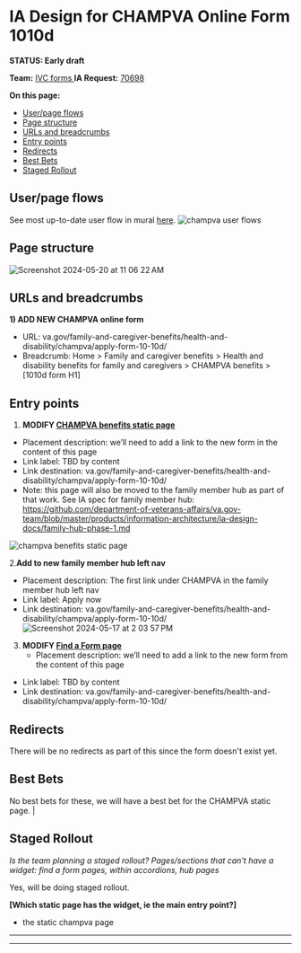# IA Design for CHAMPVA Online Form 1010d
**STATUS: Early draft**

**Team:** [IVC forms
](https://github.com/department-of-veterans-affairs/va.gov-team/blob/master/products/health-care/integrated-health/README.md)
**IA Request:** [70698](https://github.com/orgs/department-of-veterans-affairs/projects/929/views/26?pane=issue&itemId=46249175)

**On this page:**
- [User/page flows](#flows)
- [Page structure](#map)
- [URLs and breadcrumbs](#url)
- [Entry points](#nav)
- [Redirects](#redirects)
- [Best Bets](#bestbets)
- [Staged Rollout](#stagedrollout)


## <a name="flows"></a>User/page flows <br>
See most up-to-date user flow in mural [here](https://app.mural.co/t/departmentofveteransaffairs9999/m/departmentofveteransaffairs9999/1702677961676/13148d7aadd948a857eaa8fe5e04f6a9b09c3f9e?sender=ua67f17f1c416a96ea04d2476). 
![champva user flows](https://github.com/department-of-veterans-affairs/va.gov-team/assets/122126772/cbca1cec-9f66-4bb5-9247-792bf308077a)


## <a name="map"></a>Page structure<br>
![Screenshot 2024-05-20 at 11 06 22 AM](https://github.com/department-of-veterans-affairs/va.gov-team/assets/122126772/b08c42f3-ad42-43bc-a09f-1c69cc283556)



## <a name="url"></a>URLs and breadcrumbs

**1) ADD NEW CHAMPVA online form**
- URL: va.gov/family-and-caregiver-benefits/health-and-disability/champva/apply-form-10-10d/
- Breadcrumb: Home > Family and caregiver benefits > Health and disability benefits for family and caregivers > CHAMPVA benefits > [1010d form H1]


## <a name="nav"></a>Entry points <br>

1. **MODIFY [CHAMPVA benefits static page](https://www.va.gov/health-care/family-caregiver-benefits/champva/)**
  - Placement description: we’ll need to add a link to the new form in the content of this page
  - Link label: TBD by content
  - Link destination: va.gov/family-and-caregiver-benefits/health-and-disability/champva/apply-form-10-10d/
  - Note: this page will also be moved to the family member hub as part of that work. See IA spec for family member hub: https://github.com/department-of-veterans-affairs/va.gov-team/blob/master/products/information-architecture/ia-design-docs/family-hub-phase-1.md
    
![champva benefits static page](https://github.com/department-of-veterans-affairs/va.gov-team/assets/122126772/514f4385-df84-4833-8c82-3d44994b302e)

2.**Add to new family member hub left nav**
  - Placement description: The first link under CHAMPVA in the family member hub left nav
  - Link label: Apply now
  - Link destination: va.gov/family-and-caregiver-benefits/health-and-disability/champva/apply-form-10-10d/
![Screenshot 2024-05-17 at 2 03 57 PM](https://github.com/department-of-veterans-affairs/va.gov-team/assets/122126772/8f49519c-58c8-421b-b63d-c1e96ee33c7c)


3. **MODIFY [Find a Form page](https://www.va.gov/find-forms/about-form-10-10d/)**
   - Placement description: we’ll need to add a link to the new form from the content of this page
  - Link label: TBD by content
  - Link destination: va.gov/family-and-caregiver-benefits/health-and-disability/champva/apply-form-10-10d/




## <a name="redirects"></a>Redirects <br>
There will be no redirects as part of this since the form doesn't exist yet. 


## <a name="bestbets"></a>Best Bets<br>

No best bets for these, we will have a best bet for the CHAMPVA static page.                                                                                                            |

## <a name="stagedrollout"></a>Staged Rollout<br>
*Is the team planning a staged rollout? Pages/sections that can't have a widget: find a form pages, within accordions, hub pages*

Yes, will be doing staged rollout.

**[Which static page has the widget, ie the main entry point?]**
- the static champva page




<hr>
<hr>
